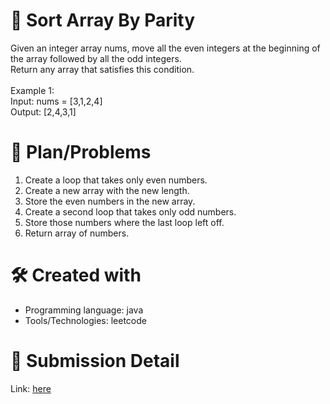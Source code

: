 
# 💼 Sort Array By Parity<a name="about-project"></a>
Given an integer array nums, move all the even integers at the beginning of the array followed by all the odd integers.
<br>
Return any array that satisfies this condition.
<br><br>
Example 1:
<br>
Input: nums = [3,1,2,4]<br>
Output: [2,4,3,1]

# 📜 Plan/Problems
1. Create a loop that takes only even numbers.
2. Create a new array with the new length.
3. Store the even numbers in the new array.
4. Create a second loop that takes only odd numbers.
5. Store those numbers where the last loop left off.
6. Return array of numbers.

# 🛠 Created with
- Programming language: java
- Tools/Technologies: leetcode

# 💎 Submission Detail
Link: [here](https://leetcode.com/submissions/detail/1061026848/)
